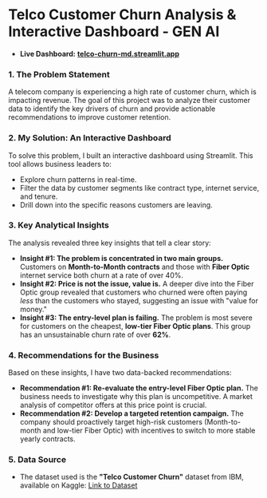# Telco Customer Churn Analysis & Interactive Dashboard - GEN AI

* **Live Dashboard:** **[telco-churn-md.streamlit.app](https://telco-churn-md-v1.streamlit.app/)**

### 1. The Problem Statement

A telecom company is experiencing a high rate of customer churn, which is impacting revenue. The goal of this project was to analyze their customer data to identify the key drivers of churn and provide actionable recommendations to improve customer retention.

### 2. My Solution: An Interactive Dashboard

To solve this problem, I built an interactive dashboard using Streamlit. This tool allows business leaders to:

* Explore churn patterns in real-time.
* Filter the data by customer segments like contract type, internet service, and tenure.
* Drill down into the specific reasons customers are leaving.

### 3. Key Analytical Insights

The analysis revealed three key insights that tell a clear story:

* **Insight #1: The problem is concentrated in two main groups.** Customers on **Month-to-Month contracts** and those with **Fiber Optic** internet service both churn at a rate of over 40%.
* **Insight #2: Price is not the issue, value is.** A deeper dive into the Fiber Optic group revealed that customers who churned were often paying *less* than the customers who stayed, suggesting an issue with "value for money."
* **Insight #3: The entry-level plan is failing.** The problem is most severe for customers on the cheapest, **low-tier Fiber Optic plans**. This group has an unsustainable churn rate of over **62%**.

### 4. Recommendations for the Business

Based on these insights, I have two data-backed recommendations:

* **Recommendation #1: Re-evaluate the entry-level Fiber Optic plan.** The business needs to investigate why this plan is uncompetitive. A market analysis of competitor offers at this price point is crucial.
* **Recommendation #2: Develop a targeted retention campaign.** The company should proactively target high-risk customers (Month-to-month and low-tier Fiber Optic) with incentives to switch to more stable yearly contracts.

### 5. Data Source

* The dataset used is the **"Telco Customer Churn"** dataset from IBM, available on Kaggle: [Link to Dataset](https://www.kaggle.com/datasets/yeanzc/telco-customer-churn-ibm-dataset)

